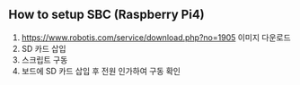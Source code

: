 ## How to setup SBC (Raspberry Pi4)

1. https://www.robotis.com/service/download.php?no=1905 이미지 다운로드  
2. SD 카드 삽입
3. 스크립트 구동
4. 보드에 SD 카드 삽입 후 전원 인가하여 구동 확인
